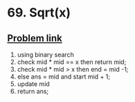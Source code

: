 <h1>69. Sqrt(x)</h1>
<h2><a href="https://leetcode.com/problems/sqrtx/description/" >Problem link</a></h2>

1. using binary search 
2. check mid * mid == x then return mid;
3. check mid * mid > x then end = mid -1;
4. else ans = mid and start mid + 1;
5. update mid 
6. return ans;